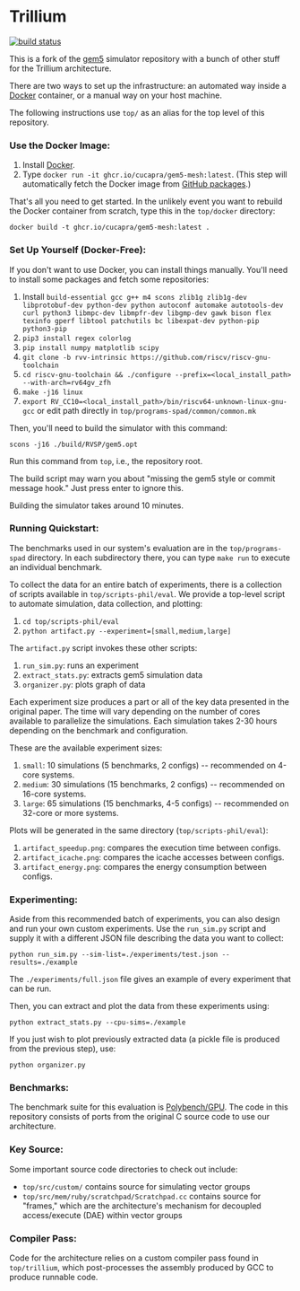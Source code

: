 Trillium
========

[![build status](https://github.com/cucapra/gem5-mesh/workflows/trillium/badge.svg)](https://github.com/cucapra/gem5-mesh/actions)

This is a fork of the [gem5][] simulator repository with a bunch of other stuff for the Trillium architecture.

There are two ways to set up the infrastructure: an automated way inside a [Docker][] container, or a manual way on your host machine.

The following instructions use `top/` as an alias for the top level of this repository.

### Use the Docker Image:

1. Install [Docker][].
2. Type `docker run -it ghcr.io/cucapra/gem5-mesh:latest`. (This step will automatically fetch the Docker image from [GitHub packages][ghcr].)

That's all you need to get started. In the unlikely event you want to rebuild the Docker container from scratch, type this in the `top/docker` directory:

    docker build -t ghcr.io/cucapra/gem5-mesh:latest .

### Set Up Yourself (Docker-Free):

If you don't want to use Docker, you can install things manually. You'll need to install some packages and fetch some repositories:

1. Install `build-essential gcc g++ m4 scons zlib1g zlib1g-dev libprotobuf-dev python-dev python autoconf automake autotools-dev curl python3 libmpc-dev libmpfr-dev libgmp-dev gawk bison flex texinfo gperf libtool patchutils bc libexpat-dev python-pip python3-pip`
2. `pip3 install regex colorlog`
3. `pip install numpy matplotlib scipy`
4. `git clone -b rvv-intrinsic https://github.com/riscv/riscv-gnu-toolchain`
5. `cd riscv-gnu-toolchain && ./configure --prefix=<local_install_path> --with-arch=rv64gv_zfh`
6. `make -j16 linux`
7. `export RV_CC10=<local_install_path>/bin/riscv64-unknown-linux-gnu-gcc` or edit path directly in `top/programs-spad/common/common.mk`

Then, you'll need to build the simulator with this command:

    scons -j16 ./build/RVSP/gem5.opt

Run this command from `top`, i.e., the repository root.

The build script may warn you about "missing the gem5 style or commit message hook." Just press enter to ignore this.

Building the simulator takes around 10 minutes.

### Running Quickstart:

The benchmarks used in our system's evaluation are in the `top/programs-spad` directory. In each subdirectory there, you can type `make run` to execute an individual benchmark.

To collect the data for an entire batch of experiments, there is a collection of scripts available in `top/scripts-phil/eval`. We provide a top-level script to automate simulation, data collection, and plotting:

1. `cd top/scripts-phil/eval`
2. `python artifact.py --experiment=[small,medium,large]`

The `artifact.py` script invokes these other scripts:

1. `run_sim.py`: runs an experiment
2. `extract_stats.py`: extracts gem5 simulation data
3. `organizer.py`: plots graph of data

Each experiment size produces a part or all of the key data presented in the original paper. The time will vary depending on the number of cores available to parallelize the simulations. Each simulation takes 2-30 hours depending on the benchmark and configuration.

These are the available experiment sizes:

1. `small`: 10 simulations (5 benchmarks, 2 configs) -- recommended on 4-core systems.
2. `medium`: 30 simulations (15 benchmarks, 2 configs) -- recommended on 16-core systems.
3. `large`: 65 simulations (15 benchmarks, 4-5 configs) -- recommended on 32-core or more systems.

Plots will be generated in the same directory (`top/scripts-phil/eval`):

1. `artifact_speedup.png`: compares the execution time between configs.
2. `artifact_icache.png`: compares the icache accesses between configs.
3. `artifact_energy.png`: compares the energy consumption between configs.

### Experimenting:

Aside from this recommended batch of experiments, you can also design and run your own custom experiments. Use the `run_sim.py` script and supply it with a different JSON file describing the data you want to collect:

    python run_sim.py --sim-list=./experiments/test.json --results=./example

The `./experiments/full.json` file gives an example of every experiment that can be run.

Then, you can extract and plot the data from these experiments using:

    python extract_stats.py --cpu-sims=./example

If you just wish to plot previously extracted data (a pickle file is produced from the previous step), use:

    python organizer.py

### Benchmarks:

The benchmark suite for this evaluation is [Polybench/GPU][]. The code in this repository consists of ports from the original C source code to use our architecture.

### Key Source:

Some important source code directories to check out include:

- `top/src/custom/` contains source for simulating vector groups
- `top/src/mem/ruby/scratchpad/Scratchpad.cc` contains source for "frames," which are the architecture's mechanism for decoupled access/execute (DAE) within vector groups

### Compiler Pass:

Code for the architecture relies on a custom compiler pass found in `top/trillium`, which post-processes the assembly produced by GCC to produce runnable code.

[gem5]: https://gem5.googlesource.com
[PolyBench/GPU]: https://web.cse.ohio-state.edu/~pouchet.2/software/polybench/GPU/index.html
[docker]: https://www.docker.com
[ghcr]: https://github.com/features/packages
